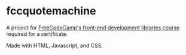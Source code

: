 # fccquotemachine

A project for [FreeCodeCamp's front-end development libraries course](https://www.freecodecamp.org/learn/front-end-development-libraries/) required for a certificate.

Made with HTML, Javascript, and CSS.
